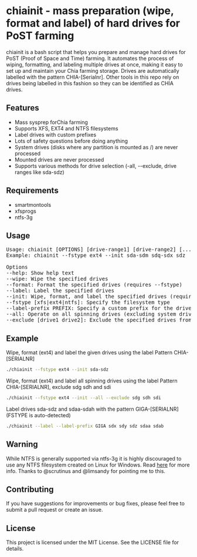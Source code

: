# chiainit - mass preparation (wipe, format and label) of hard drives for PoST farming

chiainit is a bash script that helps you prepare and manage hard drives for PoST (Proof of Space and Time) farming. It automates the process of wiping, formatting, and labeling multiple drives at once, making it easy to set up and maintain your Chia farming storage.
Drives are automatically labelled with the pattern CHIA-[Serialnr].
Other tools in this repo rely on drives being labelled in this fashion so they can be identified as CHIA drives.

## Features

- Mass sysprep forChia farming
- Supports XFS, EXT4 and NTFS filesystems
- Label drives with custom prefixes
- Lots of safety questions before doing anything
- System drives (disks where any partition is mounted as /) are never processed
- Mounted drives are never processed
- Supports various methods for drive selection (-all, --exclude, drive ranges like sda-sdz)

## Requirements

- smartmontools
- xfsprogs
- ntfs-3g

## Usage
<pre>
Usage: chiainit [OPTIONS] [drive-range1] [drive-range2] [...] driveN
Example: chiainit --fstype ext4 --init sda-sdm sdq-sdx sdz

Options
--help: Show help text
--wipe: Wipe the specified drives
--format: Format the specified drives (requires --fstype)
--label: Label the specified drives
--init: Wipe, format, and label the specified drives (requires --fstype)
--fstype [xfs|ext4|ntfs]: Specify the filesystem type
--label-prefix PREFIX: Specify a custom prefix for the drive labels (default: CHIA)
--all: Operate on all spinning drives (excluding system drive and mounted drives)
--exclude [drive1 drive2]: Exclude the specified drives from the operation
</pre>

## Example

Wipe, format (ext4) and label the given drives using the label Pattern CHIA-[SERIALNR]
```bash
./chiainit --fstype ext4 --init sda-sdz
```

Wipe, format (ext4) and label all spinning drives using the label Pattern CHIA-[SERIALNR], exclude sdg sdh and sdi
```bash
./chiainit --fstype ext4 --init --all --exclude sdg sdh sdi
```

Label drives sda-sdz and sdaa-sdah with the pattern GIGA-[SERIALNR] (FSTYPE is auto-detected)
```bash
./chiainit --label --label-prefix GIGA sdx sdy sdz sdaa sdab
```

## Warning

While NTFS is generally supported via ntfs-3g it is highly discouraged to use any NTFS filesystem created on Linux for Windows.
Read [here](https://unix.stackexchange.com/questions/617400/can-linux-corrupt-the-data-on-an-ntfs-partition) for more info.
Thanks to @scrutinus and @limsandy for pointing me to this.

## Contributing
If you have suggestions for improvements or bug fixes, please feel free to submit a pull request or create an issue.

## License
This project is licensed under the MIT License. See the LICENSE file for details.
